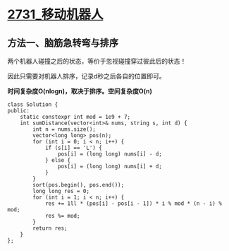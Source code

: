 # [2731_移动机器人](https://leetcode.cn/problems/movement-of-robots/description/?envType=daily-question&envId=2023-10-10)

## 方法一、脑筋急转弯与排序

两个机器人碰撞之后的状态，等价于忽视碰撞穿过彼此后的状态！

因此只需要对机器人排序，记录d秒之后各自的位置即可。

**时间复杂度O(nlogn)，取决于排序。空间复杂度O(n)**

```
class Solution {
public:
    static constexpr int mod = 1e9 + 7;
    int sumDistance(vector<int>& nums, string s, int d) {
        int n = nums.size();
        vector<long long> pos(n);
        for (int i = 0; i < n; i++) {
            if (s[i] == 'L') {
                pos[i] = (long long) nums[i] - d;
            } else {
                pos[i] = (long long) nums[i] + d;
            }
        }
        sort(pos.begin(), pos.end());
        long long res = 0;
        for (int i = 1; i < n; i++) {
            res += 1ll * (pos[i] - pos[i - 1]) * i % mod * (n - i) % mod;
            res %= mod;
        }
        return res;
    }
};
```
